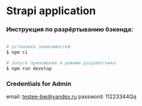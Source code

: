# Strapi application

### Инструкция по разрёртыванию бэкенда:
```bash

# установка зависимостей
$ npm ci

# запуск приложения в режиме разработчика
$ npm run develop

```

### Credentials for Admin
email: testee-bw@yandex.ru
password: 11223344Qq
